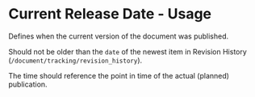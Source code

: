 # Current Release Date - Usage

Defines when the current version of the document was published.

Should not be older than the `date` of the newest item in Revision History (`/document/tracking/revision_history`).

The time should reference the point in time of the actual (planned) publication.
